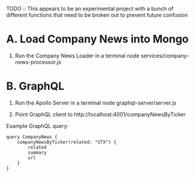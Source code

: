 TODO :: This appears to be an experimental project with a bunch of different functions that need to be broken out to prevent future confusion 

A. Load Company News into Mongo
===============================
1. Run the Company News Loader in a terminal
node services/company-news-processor.js

B. GraphQL
=======
1. Run the Apollo Server in a terminal
node graphql-server/server.js

2. Point GraphQL client to http://localhost:4001/companyNewsByTicker

Example GraphQL query:

```
query CompanyNews {
    companyNewsByTicker(related: "STX") {
        related
        summary
        url
    }
}
```